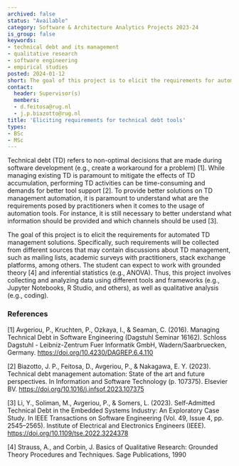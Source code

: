 ```yaml
---
archived: false
status: "Available"
category: Software & Architecture Analytics Projects 2023-24
is_group: false
keywords:
- technical debt and its management
- qualitative research
- software engineering
- empirical studies
posted: 2024-01-12
short: The goal of this project is to elicit the requirements for automated TD management solutions, using various sources (e.g., mailing lists and academic surveys with practitioners).
contact:
  header: Supervisor(s)
  members:
  - d.feitosa@rug.nl
  - j.p.biazotto@rug.nl
title: 'Eliciting requirements for technical debt tools'
types:
- BSc 
- MSc
---
```


Technical debt (TD) refers to non-optimal decisions that are made during software development (e.g., create a workaround for a problem) [1]. While managing existing TD is paramount to mitigate the effects of TD accumulation, performing TD activities can be time-consuming and demands for better tool support [2]. To provide better solutions on TD management automation, it is paramount to understand what are the requirements posed by practitioners when it comes to the usage of automation tools. For instance, it is still necessary to better understand what information should be provided and which channels should be used [3].

The goal of this project is to elicit the requirements for automated TD management solutions. Specifically, such requirements will be collected from different sources that may contain discussions about TD management, such as mailing lists, academic surveys with practitioners, stack exchange platforms, among others. The student can expect to work with grounded theory [4] and inferential statistics (e.g., ANOVA). Thus, this project involves collecting and analyzing data using different tools and frameworks (e.g., Jupyter Notebooks, R Studio, and others), as well as qualitative analysis (e.g., coding).

### References

[1] Avgeriou, P., Kruchten, P., Ozkaya, I., & Seaman, C. (2016). Managing Technical Debt in Software Engineering (Dagstuhl Seminar 16162). Schloss Dagstuhl - Leibniz-Zentrum Fuer Informatik GmbH, Wadern/Saarbruecken, Germany. https://doi.org/10.4230/DAGREP.6.4.110

[2]  Biazotto, J. P., Feitosa, D., Avgeriou, P., & Nakagawa, E. Y. (2023). Technical debt management automation: State of the art and future perspectives. In Information and Software Technology (p. 107375). Elsevier BV. https://doi.org/10.1016/j.infsof.2023.107375

[3] Li, Y., Soliman, M., Avgeriou, P., & Somers, L. (2023). Self-Admitted Technical Debt in the Embedded Systems Industry: An Exploratory Case Study. In IEEE Transactions on Software Engineering (Vol. 49, Issue 4, pp. 2545–2565). Institute of Electrical and Electronics Engineers (IEEE). https://doi.org/10.1109/tse.2022.3224378

[4] Strauss, A., and Corbin, J. Basics of Qualitative Research: Grounded Theory Procedures and Techniques. Sage Publications, 1990

